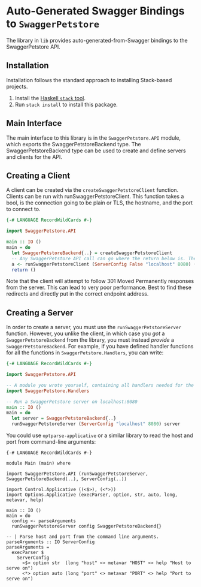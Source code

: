 # Auto-Generated Swagger Bindings to `SwaggerPetstore`

The library in `lib` provides auto-generated-from-Swagger bindings to the SwaggerPetstore API.

## Installation

Installation follows the standard approach to installing Stack-based projects.

1. Install the [Haskell `stack` tool](http://docs.haskellstack.org/en/stable/README).
2. Run `stack install` to install this package.

## Main Interface

The main interface to this library is in the `SwaggerPetstore.API` module, which exports the SwaggerPetstoreBackend type. The SwaggerPetstoreBackend
type can be used to create and define servers and clients for the API.

## Creating a Client

A client can be created via the `createSwaggerPetstoreClient` function. Clients can be run with runSwaggerPetstoreClient.
This function takes a bool, is the connection going to be plain or TLS, the hostname, and the port to connect to.

```haskell
{-# LANGUAGE RecordWildCards #-}

import SwaggerPetstore.API

main :: IO ()
main = do
  let SwaggerPetstoreBackend{..} = createSwaggerPetstoreClient
  -- Any SwaggerPetstore API call can go where the return below is. These are executed in the ClientM monad from Servant.
  a <- runSwaggerPetstoreClient (ServerConfig False "localhost" 8080) (return ())
  return ()
```

Note that the client will attempt to follow 301 Moved Permanently responses from
the server. This can lead to very poor performance. Best to find these redirects
and directly put in the correct endpoint address.

## Creating a Server

In order to create a server, you must use the `runSwaggerPetstoreServer` function. However, you unlike the client, in which case you *got* a `SwaggerPetstoreBackend`
from the library, you must instead *provide* a `SwaggerPetstoreBackend`. For example, if you have defined handler functions for all the
functions in `SwaggerPetstore.Handlers`, you can write:

```haskell
{-# LANGUAGE RecordWildCards #-}

import SwaggerPetstore.API

-- A module you wrote yourself, containing all handlers needed for the SwaggerPetstoreBackend type.
import SwaggerPetstore.Handlers

-- Run a SwaggerPetstore server on localhost:8080
main :: IO ()
main = do
  let server = SwaggerPetstoreBackend{..}
  runSwaggerPetstoreServer (ServerConfig "localhost" 8080) server
```

You could use `optparse-applicative` or a similar library to read the host and port from command-line arguments:
```
{-# LANGUAGE RecordWildCards #-}

module Main (main) where

import SwaggerPetstore.API (runSwaggerPetstoreServer, SwaggerPetstoreBackend(..), ServerConfig(..))

import Control.Applicative ((<$>), (<*>))
import Options.Applicative (execParser, option, str, auto, long, metavar, help)

main :: IO ()
main = do
  config <- parseArguments
  runSwaggerPetstoreServer config SwaggerPetstoreBackend{}

-- | Parse host and port from the command line arguments.
parseArguments :: IO ServerConfig
parseArguments =
  execParser $
    ServerConfig
      <$> option str  (long "host" <> metavar "HOST" <> help "Host to serve on")
      <*> option auto (long "port" <> metavar "PORT" <> help "Port to serve on")
```

